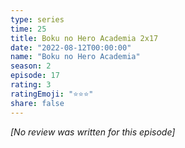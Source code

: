 ```yaml
---
type: series
time: 25
title: Boku no Hero Academia 2x17
date: "2022-08-12T00:00:00"
name: "Boku no Hero Academia"
season: 2
episode: 17
rating: 3
ratingEmoji: "⭐️⭐️⭐️"
share: false
---
```


*[No review was written for this episode]*